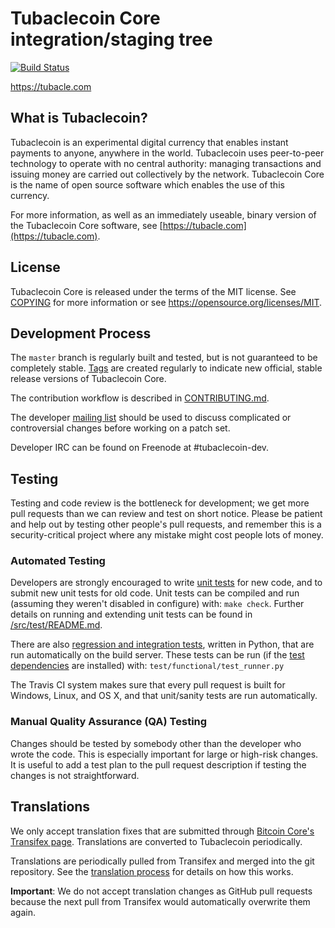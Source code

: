 Tubaclecoin Core integration/staging tree
=====================================

[![Build Status](https://travis-ci.org/tubaclecoin-project/tubaclecoin.svg?branch=master)](https://travis-ci.org/tubaclecoin-project/tubaclecoin)

https://tubacle.com

What is Tubaclecoin?
----------------

Tubaclecoin is an experimental digital currency that enables instant payments to
anyone, anywhere in the world. Tubaclecoin uses peer-to-peer technology to operate
with no central authority: managing transactions and issuing money are carried
out collectively by the network. Tubaclecoin Core is the name of open source
software which enables the use of this currency.

For more information, as well as an immediately useable, binary version of
the Tubaclecoin Core software, see [https://tubacle.com](https://tubacle.com).

License
-------

Tubaclecoin Core is released under the terms of the MIT license. See [COPYING](COPYING) for more
information or see https://opensource.org/licenses/MIT.

Development Process
-------------------

The `master` branch is regularly built and tested, but is not guaranteed to be
completely stable. [Tags](https://github.com/tubacle/tubacle/tags) are created
regularly to indicate new official, stable release versions of Tubaclecoin Core.

The contribution workflow is described in [CONTRIBUTING.md](CONTRIBUTING.md).

The developer [mailing list](https://groups.google.com/forum/#!forum/tubaclecoin-dev)
should be used to discuss complicated or controversial changes before working
on a patch set.

Developer IRC can be found on Freenode at #tubaclecoin-dev.

Testing
-------

Testing and code review is the bottleneck for development; we get more pull
requests than we can review and test on short notice. Please be patient and help out by testing
other people's pull requests, and remember this is a security-critical project where any mistake might cost people
lots of money.

### Automated Testing

Developers are strongly encouraged to write [unit tests](src/test/README.md) for new code, and to
submit new unit tests for old code. Unit tests can be compiled and run
(assuming they weren't disabled in configure) with: `make check`. Further details on running
and extending unit tests can be found in [/src/test/README.md](/src/test/README.md).

There are also [regression and integration tests](/test), written
in Python, that are run automatically on the build server.
These tests can be run (if the [test dependencies](/test) are installed) with: `test/functional/test_runner.py`

The Travis CI system makes sure that every pull request is built for Windows, Linux, and OS X, and that unit/sanity tests are run automatically.

### Manual Quality Assurance (QA) Testing

Changes should be tested by somebody other than the developer who wrote the
code. This is especially important for large or high-risk changes. It is useful
to add a test plan to the pull request description if testing the changes is
not straightforward.

Translations
------------

We only accept translation fixes that are submitted through [Bitcoin Core's Transifex page](https://www.transifex.com/projects/p/bitcoin/).
Translations are converted to Tubaclecoin periodically.

Translations are periodically pulled from Transifex and merged into the git repository. See the
[translation process](doc/translation_process.md) for details on how this works.

**Important**: We do not accept translation changes as GitHub pull requests because the next
pull from Transifex would automatically overwrite them again.
